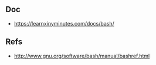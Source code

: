 ## Doc
* <https://learnxinyminutes.com/docs/bash/>

## Refs
* <http://www.gnu.org/software/bash/manual/bashref.html>
